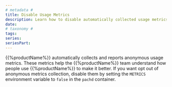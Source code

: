 ```yaml
---
# metadata # 
title: Disable Usage Metrics
description: Learn how to disable automatically collected usage metrics. 
date: 
# taxonomy #
tags: 
series:
seriesPart:
---
```


{{%productName%}} automatically collects and reports anonymous usage metrics.
These metrics help the {{%productName%}} team understand how people use
{{%productName%}} to make it better. If you want opt out of anonymous metrics
collection, disable them by setting the `METRICS` environment variable
to `false` in the `pachd` container.
